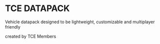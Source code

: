 # TCE DATAPACK
Vehicle datapack designed to be lightweight, customizable and multiplayer friendly

created by TCE Members
